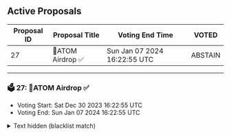## Active Proposals

| Proposal ID | Proposal Title | Voting End Time | VOTED |
|-------------|----------------|-----------------|-------|
| 27 | 💎ATOM Airdrop ✅ | Sun Jan 07 2024 16:22:55 UTC | ABSTAIN |

---

### 🗳 27: 💎ATOM Airdrop ✅
- Voting Start: Sat Dec 30 2023 16:22:55 UTC
- Voting End: Sun Jan 07 2024 16:22:55 UTC

<details>
<summary>Text hidden (blacklist match)</summary>
 
</details>
